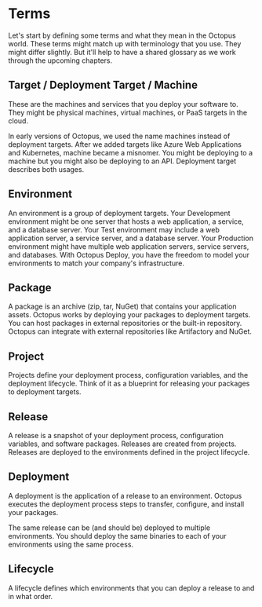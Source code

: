 # Terms

Let's start by defining some terms and what they mean in the Octopus world. These terms might match up with terminology that you use. They might differ slightly. But it'll help to have a shared glossary as we work through the upcoming chapters.

## Target / Deployment Target / Machine

These are the machines and services that you deploy your software to. They might be physical machines, virtual machines, or PaaS targets in the cloud.

In early versions of Octopus, we used the name machines instead of deployment targets. After we added targets like Azure Web Applications and Kubernetes, machine became a misnomer.  You might be deploying to a machine but you might also be deploying to an API.  Deployment target describes both usages.

## Environment

An environment is a group of deployment targets. Your Development environment might be one server that hosts a web application, a service, and a database server. Your Test environment may include a web application server, a service server, and a database server. Your Production environment might have multiple web application servers, service servers, and databases.  With Octopus Deploy, you have the freedom to model your environments to match your company's infrastructure.

## Package

A package is an archive (zip, tar, NuGet) that contains your application assets. Octopus works by deploying your packages to deployment targets. You can host packages in external repositories or the built-in repository. Octopus can integrate with external repositories like Artifactory and NuGet.

## Project

Projects define your deployment process, configuration variables, and the deployment lifecycle. Think of it as a blueprint for releasing your packages to deployment targets.

## Release

A release is a snapshot of your deployment process, configuration variables, and software packages.  Releases are created from projects.  Releases are deployed to the environments defined in the project lifecycle.

## Deployment

A deployment is the application of a release to an environment. Octopus executes the deployment process steps to transfer, configure, and install your packages.

The same release can be (and should be) deployed to multiple environments. You should deploy the same binaries to each of your environments using the same process.

## Lifecycle

A lifecycle defines which environments that you can deploy a release to and in what order.
